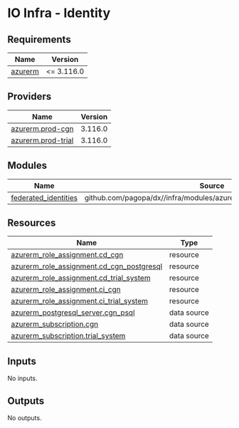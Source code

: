 # IO Infra - Identity

<!-- markdownlint-disable -->
<!-- BEGIN_TF_DOCS -->
## Requirements

| Name | Version |
|------|---------|
| <a name="requirement_azurerm"></a> [azurerm](#requirement\_azurerm) | <= 3.116.0 |

## Providers

| Name | Version |
|------|---------|
| <a name="provider_azurerm.prod-cgn"></a> [azurerm.prod-cgn](#provider\_azurerm.prod-cgn) | 3.116.0 |
| <a name="provider_azurerm.prod-trial"></a> [azurerm.prod-trial](#provider\_azurerm.prod-trial) | 3.116.0 |

## Modules

| Name | Source | Version |
|------|--------|---------|
| <a name="module_federated_identities"></a> [federated\_identities](#module\_federated\_identities) | github.com/pagopa/dx//infra/modules/azure_federated_identity_with_github | main |

## Resources

| Name | Type |
|------|------|
| [azurerm_role_assignment.cd_cgn](https://registry.terraform.io/providers/hashicorp/azurerm/latest/docs/resources/role_assignment) | resource |
| [azurerm_role_assignment.cd_cgn_postgresql](https://registry.terraform.io/providers/hashicorp/azurerm/latest/docs/resources/role_assignment) | resource |
| [azurerm_role_assignment.cd_trial_system](https://registry.terraform.io/providers/hashicorp/azurerm/latest/docs/resources/role_assignment) | resource |
| [azurerm_role_assignment.ci_cgn](https://registry.terraform.io/providers/hashicorp/azurerm/latest/docs/resources/role_assignment) | resource |
| [azurerm_role_assignment.ci_trial_system](https://registry.terraform.io/providers/hashicorp/azurerm/latest/docs/resources/role_assignment) | resource |
| [azurerm_postgresql_server.cgn_psql](https://registry.terraform.io/providers/hashicorp/azurerm/latest/docs/data-sources/postgresql_server) | data source |
| [azurerm_subscription.cgn](https://registry.terraform.io/providers/hashicorp/azurerm/latest/docs/data-sources/subscription) | data source |
| [azurerm_subscription.trial_system](https://registry.terraform.io/providers/hashicorp/azurerm/latest/docs/data-sources/subscription) | data source |

## Inputs

No inputs.

## Outputs

No outputs.
<!-- END_TF_DOCS -->

